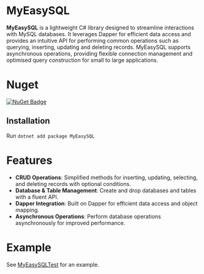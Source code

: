 
# MyEasySQL
**MyEasySQL** is a lightweight C# library designed to streamline interactions with MySQL databases. It leverages Dapper for efficient data access and provides an intuitive API for performing common operations such as querying, inserting, updating and deleting records. MyEasySQL supports asynchronous operations, providing flexible connection management and optimised query construction for small to large applications.

# Nuget
[![NuGet Badge](https://img.shields.io/nuget/v/MyEasySQL)](https://www.nuget.org/packages/MyEasySQL)

## Installation
Run `dotnet add package MyEasySQL`

# Features
- **CRUD Operations**: Simplified methods for inserting, updating, selecting, and deleting records with optional conditions.
- **Database & Table Management**: Create and drop databases and tables with a fluent API.
- **Dapper Integration**: Built on Dapper for efficient data access and object mapping.
- **Asynchronous Operations**: Perform database operations asynchronously for improved performance.

# Example
See [MyEasySQLTest](https://github.com/schwarper/MyEasySQL/blob/main/MyEasySQLTest/MyEasySQLTest.cs) for an example.
